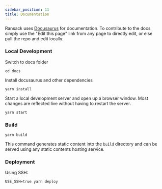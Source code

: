 ```yaml
---
sidebar_position: 11
title: Documentation
---
```


Ransack uses [Docusaurus](https://docusaurus.io/) for documentation. To contribute to the docs simply use the "Edit this page" link from any page to directly edit, or else pull the repo and edit locally.

### Local Development

Switch to docs folder

```
cd docs
```

Install docusaurus and other dependencies

```
yarn install
```


Start a local development server and open up a browser window. Most changes are reflected live without having to restart the server.

```
yarn start
```

### Build

```
yarn build
```

This command generates static content into the `build` directory and can be served using any static contents hosting service.

### Deployment

Using SSH:

```
USE_SSH=true yarn deploy
```
